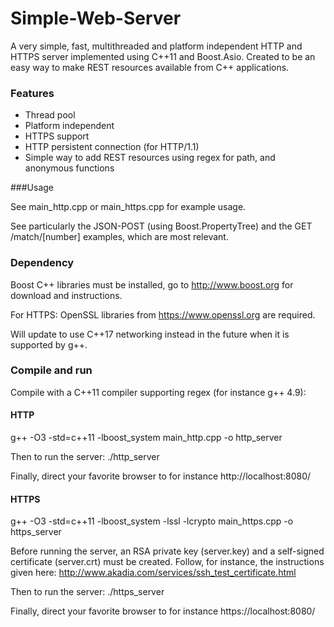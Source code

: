 Simple-Web-Server
=================

A very simple, fast, multithreaded and platform independent HTTP and HTTPS server implemented using C++11 and Boost.Asio. Created to be an easy way to make REST resources available from C++ applications. 

### Features

* Thread pool
* Platform independent
* HTTPS support
* HTTP persistent connection (for HTTP/1.1)
* Simple way to add REST resources using regex for path, and anonymous functions

###Usage

See main_http.cpp or main_https.cpp for example usage. 

See particularly the JSON-POST (using Boost.PropertyTree) and the GET /match/[number] examples, which are most relevant.

### Dependency

Boost C++ libraries must be installed, go to http://www.boost.org for download and instructions. 

For HTTPS: OpenSSL libraries from https://www.openssl.org are required. 

Will update to use C++17 networking instead in the future when it is supported by g++. 

### Compile and run

Compile with a C++11 compiler supporting regex (for instance g++ 4.9):

#### HTTP

g++ -O3 -std=c++11 -lboost_system main_http.cpp -o http_server

Then to run the server: ./http_server

Finally, direct your favorite browser to for instance http://localhost:8080/

#### HTTPS

g++ -O3 -std=c++11 -lboost_system -lssl -lcrypto main_https.cpp -o https_server

Before running the server, an RSA private key (server.key) and a self-signed certificate (server.crt) must be created. Follow, for instance, the instructions given here: http://www.akadia.com/services/ssh_test_certificate.html

Then to run the server: ./https_server

Finally, direct your favorite browser to for instance https://localhost:8080/

